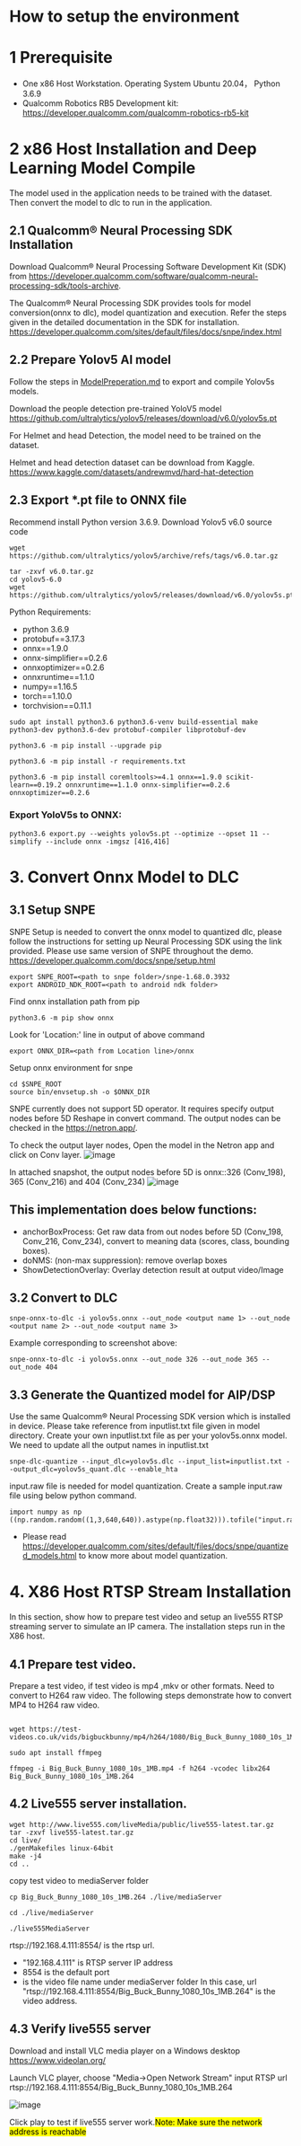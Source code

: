 # How to setup the environment

# 1 Prerequisite

- One x86 Host Workstation. Operating System Ubuntu 20.04， Python 3.6.9
- Qualcomm Robotics RB5 Development kit: https://developer.qualcomm.com/qualcomm-robotics-rb5-kit

# 2 x86 Host Installation and Deep Learning Model Compile
The model used in the application needs to be trained with the dataset. Then convert the model to dlc to run in the application.

## 2.1 Qualcomm® Neural Processing SDK Installation
Download Qualcomm® Neural Processing Software Development Kit (SDK) from https://developer.qualcomm.com/software/qualcomm-neural-processing-sdk/tools-archive.

The Qualcomm® Neural Processing SDK provides tools for model conversion(onnx to dlc), model quantization and execution. Refer the steps given in the detailed documentation in the SDK for installation.
https://developer.qualcomm.com/sites/default/files/docs/snpe/index.html

## 2.2 Prepare Yolov5 AI model

Follow the steps in [ModelPreperation.md](./ModelPreperation.md) to export and compile Yolov5s models.  

Download the people detection pre-trained YoloV5 model
https://github.com/ultralytics/yolov5/releases/download/v6.0/yolov5s.pt

For Helmet and head Detection, the model need to be trained on the dataset.

Helmet and head detection dataset can be download from Kaggle.
https://www.kaggle.com/datasets/andrewmvd/hard-hat-detection

## 2.3 Export *.pt file to ONNX file

Recommend install Python version 3.6.9.
Download Yolov5 v6.0 source code

```console
wget https://github.com/ultralytics/yolov5/archive/refs/tags/v6.0.tar.gz
 
tar -zxvf v6.0.tar.gz
cd yolov5-6.0
wget https://github.com/ultralytics/yolov5/releases/download/v6.0/yolov5s.pt
```

Python Requirements:
* python 3.6.9
* protobuf==3.17.3
* onnx==1.9.0
* onnx-simplifier==0.2.6
* onnxoptimizer==0.2.6
* onnxruntime==1.1.0
* numpy==1.16.5
* torch==1.10.0
* torchvision==0.11.1

```console
sudo apt install python3.6 python3.6-venv build-essential make python3-dev python3.6-dev protobuf-compiler libprotobuf-dev
```
```console
python3.6 -m pip install --upgrade pip
```
```console
python3.6 -m pip install -r requirements.txt
```
```console
python3.6 -m pip install coremltools>=4.1 onnx==1.9.0 scikit-learn==0.19.2 onnxruntime==1.1.0 onnx-simplifier==0.2.6 onnxoptimizer==0.2.6
```

### Export YoloV5s to ONNX:
```console
python3.6 export.py --weights yolov5s.pt --optimize --opset 11 --simplify --include onnx -imgsz [416,416]
```

# 3. Convert Onnx Model to DLC 
## 3.1 Setup SNPE
SNPE Setup is needed to convert the onnx model to quantized dlc, please follow the instructions for setting up Neural Processing SDK using the link provided. Please use same version of SNPE throughout the demo.
https://developer.qualcomm.com/docs/snpe/setup.html
```console
export SNPE_ROOT=<path to snpe folder>/snpe-1.68.0.3932
export ANDROID_NDK_ROOT=<path to android ndk folder>
```
Find onnx installation path from pip
```console
python3.6 -m pip show onnx
```
Look for 'Location:' line in output of above command
```console
export ONNX_DIR=<path from Location line>/onnx
```
Setup onnx environment for snpe
```console
cd $SNPE_ROOT
source bin/envsetup.sh -o $ONNX_DIR
```
SNPE currently does not support 5D operator. It requires specify output nodes before 5D Reshape in convert command. The output nodes can be checked in the https://netron.app/.

To check the output layer nodes, Open the model in the Netron app and click on Conv layer.
![image](https://github.com/quic/sample-apps-for-robotics-platforms/assets/131336334/00cbe02c-f77d-4666-9988-c06df056f51a)

In attached snapshot, the output nodes before 5D is onnx::326 (Conv_198), 365 (Conv_216) and 404 (Conv_234)
![image](https://github.com/quic/sample-apps-for-robotics-platforms/assets/131336334/7e7cf54a-546d-40a4-890b-49a0877f3694)

## This implementation does below functions:
* anchorBoxProcess: 
Get raw data from out nodes before 5D (Conv_198, Conv_216, Conv_234), convert to meaning data (scores, class, bounding boxes).
* doNMS: (non-max suppression): remove overlap boxes
* ShowDetectionOverlay: Overlay detection result at output video/Image

## 3.2 Convert to DLC
```console
snpe-onnx-to-dlc -i yolov5s.onnx --out_node <output name 1> --out_node <output name 2> --out_node <output name 3>
```
Example corresponding to screenshot above:
```console
snpe-onnx-to-dlc -i yolov5s.onnx --out_node 326 --out_node 365 --out_node 404
```

## 3.3 Generate the Quantized model for AIP/DSP
Use the same Qualcomm® Neural Processing SDK version which is installed in device.
Please take reference from inputlist.txt file given in model directory. Create your own inputlist.txt file as per your yolov5s.onnx model. We need to update all the output names in inputlist.txt
```console
snpe-dlc-quantize --input_dlc=yolov5s.dlc --input_list=inputlist.txt --output_dlc=yolov5s_quant.dlc --enable_hta 
```

input.raw file is needed for model quantization. Create a sample input.raw file using below python command.
```console
import numpy as np
((np.random.random((1,3,640,640)).astype(np.float32))).tofile("input.raw")
```

* Please read https://developer.qualcomm.com/sites/default/files/docs/snpe/quantized_models.html to know more about model quantization.


# 4. X86 Host RTSP Stream Installation
In this section, show how to prepare test video and setup an live555 RTSP streaming server to simulate an IP camera. The installation steps run in the X86 host.

## 4.1 Prepare test video. 
Prepare a test video, if test video is mp4 ,mkv or other formats. Need to convert to H264 raw video.
The following steps demonstrate how to convert MP4 to H264 raw video.

```console

wget https://test-videos.co.uk/vids/bigbuckbunny/mp4/h264/1080/Big_Buck_Bunny_1080_10s_1MB.mp4

sudo apt install ffmpeg

ffmpeg -i Big_Buck_Bunny_1080_10s_1MB.mp4 -f h264 -vcodec libx264 Big_Buck_Bunny_1080_10s_1MB.264
```

## 4.2 Live555 server installation. 

```console
wget http://www.live555.com/liveMedia/public/live555-latest.tar.gz
tar -zxvf live555-latest.tar.gz
cd live/
./genMakefiles linux-64bit
make -j4
cd ..
```

copy test video to mediaServer folder

```console
cp Big_Buck_Bunny_1080_10s_1MB.264 ./live/mediaServer

cd ./live/mediaServer

./live555MediaServer
```

 rtsp://192.168.4.111:8554/<filename> is the rtsp url. 
 - "192.168.4.111" is RTSP server IP address
 - 8554 is the default port
 - <filename> is the video file name under mediaServer folder
 In this case, url "rtsp://192.168.4.111:8554/Big_Buck_Bunny_1080_10s_1MB.264" is the video address. 

 ## 4.3 Verify live555 server
 Download and install VLC media player on a Windows desktop  https://www.videolan.org/

Launch VLC player, choose "Media->Open Network Stream"
input RTSP url rtsp://192.168.4.111:8554/Big_Buck_Bunny_1080_10s_1MB.264

![image](https://github.com/quic/sample-apps-for-robotics-platforms/assets/131336334/cdfad9f9-6c7d-40ab-828a-744f7abcc098)

 Click play to test if live555 server work.<mark>Note: Make sure the network address is reachable </mark>

